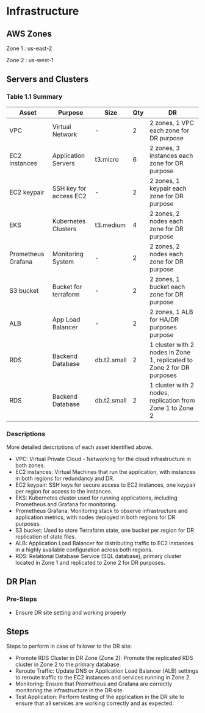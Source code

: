 # Infrastructure

## AWS Zones

Zone 1 : us-east-2

Zone 2 : us-west-1

## Servers and Clusters

### Table 1.1 Summary

| Asset      | Purpose           | Size                                                                   | Qty                                                             | DR                                                                                                           |
|------------|-------------------|------------------------------------------------------------------------|-----------------------------------------------------------------|--------------------------------------------------------------------------------------------------------------|
| VPC               | Virtual Network       | -           |   2   | 2 zones, 1 VPC each zone for DR purpose                 |
| EC2 instances     | Application Servers   | t3.micro    |   6   | 2 zones, 3 instances each zone for DR purpose           |
| EC2 keypair       | SSH key for access EC2| -           |   2   | 2 zones, 1 keypair each zone for DR purpose             |
| EKS               | Kubernetes Clusters   | t3.medium   |   4   | 2 zones, 2 nodes each zone for DR purpose               |
| Prometheus Grafana| Monitoring System     | -           |   2   | 2 zones, 2 nodes each zone for DR purpose               |
| S3 bucket         | Bucket for terraform  | -           |   2   | 2 zones, 1 bucket each zone for DR purpose              |
| ALB               | App Load Balancer     | -           |   2   | 2 zones, 1 ALB for HA/DR purposes purpose                                       |
| RDS               | Backend Database      | db.t2.small |   2   | 1 cluster with 2 nodes in Zone 1, replicated to Zone 2 for DR purposes                              |
| RDS               | Backend Database      | db.t2.small |   2   | 1 cluster with 2 nodes, replication from Zone 1 to Zone 2       |

### Descriptions

More detailed descriptions of each asset identified above.

- VPC:  Virtual Private Cloud - Networking for the cloud infrastructure in both zones.
- EC2 instances:  Virtual Machines that run the application, with instances in both regions for redundancy and DR.
- EC2 keypair:  SSH keys for secure access to EC2 instances, one keypair per region for access to the instances.
- EKS: Kubernetes cluster used for running applications, including Prometheus and Grafana for monitoring.
- Prometheus Grafana: Monitoring stack to observe infrastructure and application metrics, with nodes deployed in both regions for DR purposes.
- S3 bucket: Used to store Terraform state, one bucket per region for DR replication of state files.
- ALB: Application Load Balancer for distributing traffic to EC2 instances in a highly available configuration across both regions.
- RDS: Relational Database Service (SQL database), primary cluster located in Zone 1 and replicated to Zone 2 for DR purposes.

## DR Plan

### Pre-Steps

- Ensure DR site setting and working properly

## Steps

Steps to perform in case of failover to the DR site:

- Promote RDS Cluster in DR Zone (Zone 2): Promote the replicated RDS cluster in Zone 2 to the primary database.
- Reroute Traffic: Update DNS or Application Load Balancer (ALB) settings to reroute traffic to the EC2 instances and services running in Zone 2.
- Monitoring: Ensure that Prometheus and Grafana are correctly monitoring the infrastructure in the DR site.
- Test Application: Perform testing of the application in the DR site to ensure that all services are working correctly and as expected.
